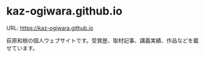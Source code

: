 # kaz-ogiwara.github.io

URL: https://kaz-ogiwara.github.io

荻原和樹の個人ウェブサイトです。受賞歴、取材記事、講義実績、作品などを載せています。


